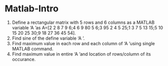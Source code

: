 # Matlab-Intro

1. Define a rectangular matrix with 5 rows and 6 columns as a MATLAB
variable ‘A ’as A=[2 2 8 7 9 6;4 6 9 80 5 6;3 95 2 4 5 25;1 3 7 5 13 15;5 10
15 20 25 30;9 18 27 36 45 54].
2. Find sine of the define variable ‘A ’.
3. Find maximum value in each row and each column of ‘A ’using single
MATLAB command.
4. Find maximum value in entire ‘A ’and location of rows/column of its
occurance.
